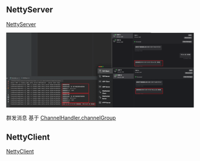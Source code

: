 ## NettyServer

[NettyServer](./src/main/java/cc/tianbin/demo/netty/server/NettyServer.java)

![](./docs/NettyServer.png)

群发消息 基于 [ChannelHandler.channelGroup](./src/main/java/cc/tianbin/demo/netty/server/ChannelHandler.java)

## NettyClient

[NettyClient](./src/main/java/cc/tianbin/demo/netty/client/NettyClient.java)

